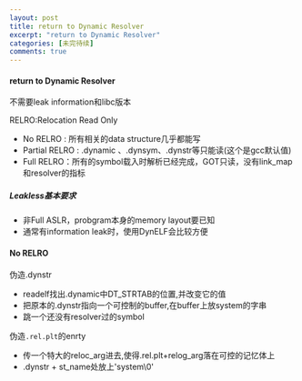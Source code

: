 ```yaml
---
layout: post
title: return to Dynamic Resolver
excerpt: "return to Dynamic Resolver"
categories: [未完待续]
comments: true
---
```


#### return to Dynamic Resolver
不需要leak information和libc版本


RELRO:Relocation Read Only
- No RELRO : 所有相关的data structure几乎都能写
- Partial RELRO : .dynamic 、.dynsym、.dynstr等只能读(这个是gcc默认值)
- Full RELRO：所有的symbol载入时解析已经完成，GOT只读，没有link_map和resolver的指标

##### Leakless基本要求
- 非Full ASLR，probgram本身的memory layout要已知
- 通常有information leak时，使用DynELF会比较方便

#### No RELRO
伪造.dynstr
- readelf找出.dynamic中DT_STRTAB的位置,并改变它的值
- 把原本的.dynstr指向一个可控制的buffer,在buffer上放system的字串
- 跳一个还没有resolver过的symbol

伪造`.rel.plt`的enrty 
- 传一个特大的reloc_arg进去,使得.rel.plt+relog_arg落在可控的记忆体上
- .dynstr + st_name处放上'system\0'